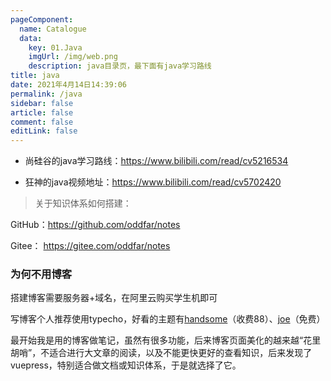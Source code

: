 ```yaml
---
pageComponent: 
  name: Catalogue
  data: 
    key: 01.Java
    imgUrl: /img/web.png
    description: java目录页，最下面有java学习路线
title: java
date: 2021年4月14日14:39:06
permalink: /java
sidebar: false
article: false
comment: false
editLink: false
---
```




- 尚硅谷的java学习路线：<https://www.bilibili.com/read/cv5216534>

- 狂神的java视频地址：<https://www.bilibili.com/read/cv5702420>

> 关于知识体系如何搭建：

GitHub：<https://github.com/oddfar/notes>

Gitee： <https://gitee.com/oddfar/notes>

### 为何不用博客

搭建博客需要服务器+域名，在阿里云购买学生机即可

写博客个人推荐使用typecho，好看的主题有[handsome](https://www.ihewro.com/archives/489/)（收费88）、[joe](https://typecho.me/1520.html)（免费）

最开始我是用的博客做笔记，虽然有很多功能，后来博客页面美化的越来越“花里胡哨”，不适合进行大文章的阅读，以及不能更快更好的查看知识，后来发现了vuepress，特别适合做文档或知识体系，于是就选择了它。

